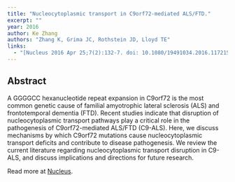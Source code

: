 ```yaml
---
title: "Nucleocytoplasmic transport in C9orf72-mediated ALS/FTD."
excerpt: ""
year: 2016
author: Ke Zhang
authors: "Zhang K, Grima JC, Rothstein JD, Lloyd TE"
links:
  - "[Nucleus 2016 Apr 25;7(2):132-7. doi: 10.1080/19491034.2016.1172152](http://www.tandfonline.com/doi/full/10.1080/19491034.2016.1172152)"
---
```



## Abstract

A GGGGCC hexanucleotide repeat expansion in C9orf72 is the most common genetic cause of familial amyotrophic lateral sclerosis (ALS) and frontotemporal dementia (FTD). Recent studies indicate that disruption of nucleocytoplasmic transport pathways play a critical role in the pathogenesis of C9orf72-mediated ALS/FTD (C9-ALS). Here, we discuss mechanisms by which C9orf72 mutations cause nucleocytoplasmic transport deficits and contribute to disease pathogenesis. We review the current literature regarding nucleocytoplasmic transport disruption in C9-ALS, and discuss implications and directions for future research. 

Read more at [Nucleus](http://www.tandfonline.com/doi/full/10.1080/19491034.2016.1172152).
